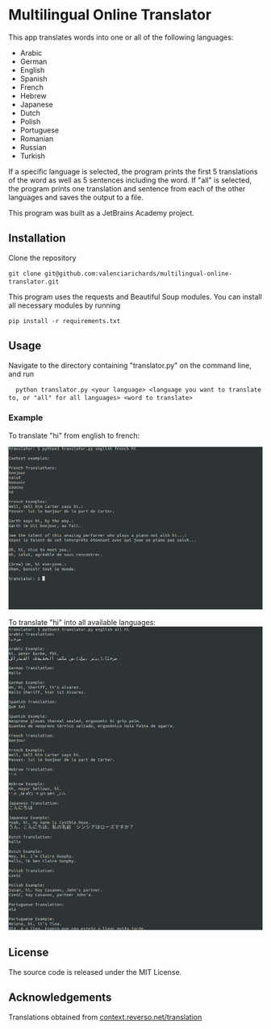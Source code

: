 # Multilingual Online Translator

This app translates words into one or all of the following languages:
- Arabic
- German
- English
- Spanish
- French
- Hebrew
- Japanese
- Dutch
- Polish
- Portuguese
- Romanian
- Russian
- Turkish

If a specific language is selected, the program prints the first 5 translations of the word as well as 5 sentences including the word. 
If "all" is selected, the program prints one translation and sentence from each of the other languages and saves the output to a file.

This program was built as a JetBrains Academy project.


## Installation

Clone the repository
```
git clone git@github.com:valenciarichards/multilingual-online-translator.git
```

This program uses the requests and Beautiful Soup modules. You can install all necessary modules by running

```
pip install -r requirements.txt
```

## Usage

Navigate to the directory containing "translator.py" on the command line, and run

```
  python translator.py <your language> <language you want to translate to, or "all" for all languages> <word to translate>
```

### Example
To translate "hi" from english to french:

![french translation of hi](https://github.com/v-richards/multilingual-online-translator/blob/master/screenshots/english%20french%20hi.png)

To translate "hi" into all available languages:
![hi translated to all available languages](https://github.com/v-richards/multilingual-online-translator/blob/master/screenshots/english%20all%20hi.png)


## License
The source code is released under the MIT License.

## Acknowledgements
Translations obtained from [context.reverso.net/translation](https://context.reverso.net/translation/)
